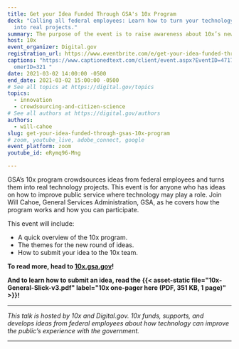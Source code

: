 ```yaml
---
title: Get your Idea Funded Through GSA's 10x Program
deck: "Calling all federal employees: Learn how to turn your technology ideas
  into real projects."
summary: The purpose of the event is to raise awareness about 10x’s newest round of idea selections. We want attendees to learn about 10x, understand what it takes to submit, and feel empowered to submit.
host: 10x
event_organizer: Digital.gov
registration_url: https://www.eventbrite.com/e/get-your-idea-funded-through-gsas-10x-program-tickets-142278377457
captions: "https://www.captionedtext.com/client/event.aspx?EventID=4717343&Cust\
  omerID=321 "
date: 2021-03-02 14:00:00 -0500
end_date: 2021-03-02 15:00:00 -0500
# See all topics at https://digital.gov/topics
topics:
  - innovation
  - crowdsourcing-and-citizen-science
# See all authors at https://digital.gov/authors
authors:
  - will-cahoe
slug: get-your-idea-funded-through-gsas-10x-program
# zoom, youtube_live, adobe_connect, google
event_platform: zoom
youtube_id: eRymq96-Mng

---
```


GSA’s 10x program crowdsources ideas from federal employees and turns them into real technology projects. This event is for anyone who has ideas on how to improve public service where technology may play a role. Join Will Cahoe, General Services Administration, GSA, as he covers how the program works and how you can participate.

This event will include:

* A quick overview of the 10x program.
* The themes for the new round of ideas.
* How to submit your idea to the 10x team.

**To read more, head to [10x.gsa.gov](https://10x.gsa.gov)!**

**And to learn how to submit an idea, read the {{< asset-static file="10x-General-Slick-v3.pdf" label="10x one-pager here (PDF, 351 KB, 1 page)" >}}!**


- - -

*This talk is hosted by 10x and Digital.gov. 10x funds, supports, and develops ideas from federal employees about how technology can improve the public’s experience with the government.*

- - -
